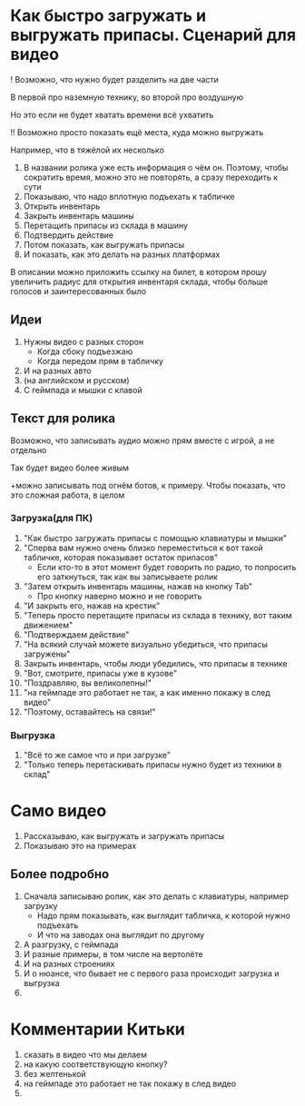 # Как быстро загружать и выгружать припасы. Сценарий для видео

! Возможно, что нужно будет разделить на две части

В первой про наземную технику, во второй про воздушную

Но это если не будет хватать времени всё ухватить


!! Возможно просто показать ещё места, куда можно выгружать

Например, что в тяжёлой их несколько

1. В названии ролика уже есть информация о чём он. Поэтому, чтобы сократить время, можно это не повторять, а сразу переходить к сути
2. Показываю, что надо вплотную подъехать к табличке
3. Открыть инвентарь
4. Закрыть инвентарь машины
5. Перетащить припасы из склада в машину
6. Подтвердить действие
7. Потом показать, как выгружать припасы
8. И показать, как это делать на разных платформах

В описании можно приложить ссылку на билет, в котором прошу увеличить радиус для открытия инвентаря склада, чтобы больше голосов и заинтересованных было

## Идеи
1. Нужны видео с разных сторон
   - Когда сбоку подъезжаю
   - Когда передом прям в табличку
2. И на разных авто
3. (на английском и русском)
4. С геймпада и мышки с клавой



## Текст для ролика
Возможно, что записывать аудио можно прям вместе с игрой, а не отдельно

Так будет видео более живым

+можно записывать под огнём ботов, к примеру. Чтобы показать, что это сложная работа, в целом

### Загрузка(для ПК)
1. "Как быстро загружать припасы с помощью клавиатуры и мышки"
2. "Сперва вам нужно очень близко переместиться к вот такой табличке, которая показывает остаток припасов"
   - Если кто-то в этот момент будет говорить по радио, то попросить его заткнуться, так как вы записываете ролик
4. "Затем открыть инвентарь машины, нажав на кнопку Tab"
   - Про кнопку наверно можно и не говорить
5. "И закрыть его, нажав на крестик"
6. "Теперь просто перетащите припасы из склада в технику, вот таким движением"
7. "Подтверждаем действие"
8. "На всякий случай можете визуально убедиться, что припасы загружены"
9. Закрыть инвентарь, чтобы люди убедились, что припасы в технике
10. "Вот, смотрите, припасы уже в кузове"
8. "Поздравляю, вы великолепны!"
10. "на геймпаде это работает не так, а как именно покажу в след видео"
11. "Поэтому, оставайтесь на связи!"

### Выгрузка
1. "Всё то же самое что и при загрузке"
2. "Только теперь перетаскивать припасы нужно будет из техники в склад"

# Само видео
1. Рассказываю, как выгружать и загружать припасы
2. Показываю это на примерах

## Более подробно
1. Сначала записываю ролик, как это делать с клавиатуры, например загрузку
   - Надо прям показывать, как выглядит табличка, к которой нужно подъехать
   - И что на заводах она выглядит по другому
2. А разгрузку, с геймпада
3. И разные примеры, в том числе на вертолёте
4. И на разных строениях
5. И о нюансе, что бывает не с первого раза происходит загрузка и выгрузка
6. 

# Комментарии Китьки
1. сказать в видео что мы делаем
2. на какую соответствующую кнопку?
3. без желтенькой
4. на геймпаде это работает не так покажу в след видео
5. 

